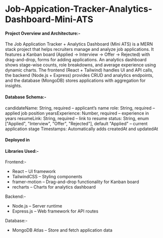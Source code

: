 ﻿# Job-Appication-Tracker-Analytics-Dashboard-Mini-ATS

<h4>Project Overview and Architecture:-</h4>
 <p>The Job Application Tracker + Analytics Dashboard (Mini ATS) is a MERN stack project that helps recruiters manage and analyze job applications. It features a Kanban board (Applied → Interview → Offer → Rejected) with drag-and-drop, forms for adding applications. An analytics dashboard shows stage-wise counts, role breakdowns, and average experience using dynamic charts. The frontend (React + Tailwind) handles UI and API calls, the backend (Node.js + Express) provides CRUD and analytics endpoints, and the database (MongoDB) stores applications with aggregation for insights.</p>

 <h4>Database Schema:-</h4>
<p>candidateName: String, required – applicant’s name
role: String, required – applied job position
yearsExperience: Number, required – experience in years
resumeLink: String, required – link to resume
status: String, enum ["Applied", "Interview", "Offer", "Rejected"], default "Applied" – current application stage
Timestamps: Automatically adds createdAt and updatedAt</p>

<h4>Deployed in </h4>

<h4>Libraries Used:-</h4>
<p>Frontend:-
<ul>
<li>React – UI framework</li>
<li>TailwindCSS – Styling components</li>
<li>framer-motion – Drag-and-drop functionality for Kanban board</li>
<li>recharts – Charts for analytics dashboard</li>
</ul>

Backend:-
<ul>
 <li>Node.js – Server runtime</li>
 <li>Express.js – Web framework for API routes</li>
</ul>

Database:-
<ul><li>MongoDB Atlas – Store and fetch application data</li></ul>
</p>




